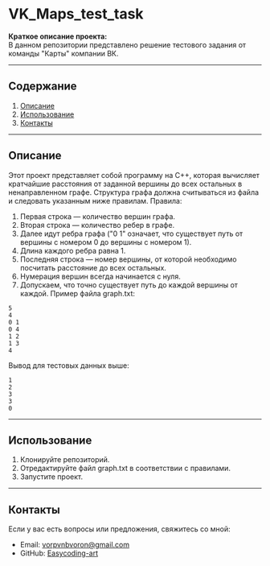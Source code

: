 # VK_Maps_test_task

**Краткое описание проекта:**  
В данном репозитории представлено решение тестового задания от команды "Карты" компании ВК.

---

## Содержание
1. [Описание](#описание)
2. [Использование](#использование)
3. [Контакты](#контакты)

---

## Описание
Этот проект представляет собой программу на C++, которая вычисляет кратчайшие расстояния от заданной вершины до всех остальных в ненаправленном графе.
Структура графа должна считываться из файла и следовать указанным ниже правилам.
Правила:
1. Первая строка — количество вершин графа.
2. Вторая строка — количество ребер в графе.
3. Далее идут ребра графа ("0 1" означает, что существует путь от вершины с номером 0 до вершины с номером 1).
4. Длина каждого ребра равна 1.
5. Последняя строка — номер вершины, от которой необходимо посчитать расстояние до всех остальных.
6. Нумерация вершин всегда начинается с нуля.
7. Допускаем, что точно существует путь до каждой вершины от каждой.
Пример файла graph.txt:
```
5
4
0 1
0 4
1 2
1 3
4
```

Вывод для тестовых данных выше:
```
1
2
3
3
0
```
---

## Использование
1. Клонируйте репозиторий.
2. Отредактируйте файл graph.txt в соответствии с правилами.
3. Запустите проект.
---

## Контакты

Если у вас есть вопросы или предложения, свяжитесь со мной:

- Email: vorpvnbvoron@gmail.com
- GitHub: [Easycoding-art](https://github.com/Easycoding-art)
